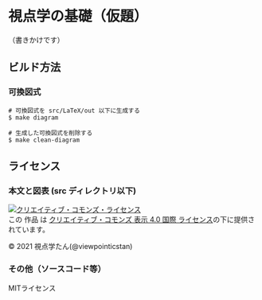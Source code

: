 # 視点学の基礎（仮題）

（書きかけです）

## ビルド方法

### 可換図式

```
# 可換図式を src/LaTeX/out 以下に生成する
$ make diagram

# 生成した可換図式を削除する
$ make clean-diagram
```

## ライセンス

### 本文と図表 (src ディレクトリ以下) 

<a rel="license" href="http://creativecommons.org/licenses/by/4.0/"><img alt="クリエイティブ・コモンズ・ライセンス" style="border-width:0" src="https://i.creativecommons.org/l/by/4.0/88x31.png" /></a><br />この 作品 は <a rel="license" href="http://creativecommons.org/licenses/by/4.0/">クリエイティブ・コモンズ 表示 4.0 国際 ライセンス</a>の下に提供されています。

© 2021 視点学たん(@viewpointicstan)

### その他（ソースコード等）

MITライセンス